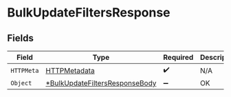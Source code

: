 # BulkUpdateFiltersResponse


## Fields

| Field                                                                | Type                                                                 | Required                                                             | Description                                                          |
| -------------------------------------------------------------------- | -------------------------------------------------------------------- | -------------------------------------------------------------------- | -------------------------------------------------------------------- |
| `HTTPMeta`                                                           | [HTTPMetadata](./httpmetadata.md)                                    | :heavy_check_mark:                                                   | N/A                                                                  |
| `Object`                                                             | [*BulkUpdateFiltersResponseBody](./bulkupdatefiltersresponsebody.md) | :heavy_minus_sign:                                                   | OK                                                                   |